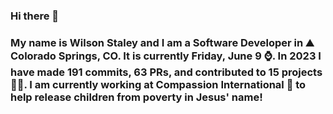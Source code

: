### Hi there 👋

### My name is Wilson Staley and I am a Software Developer in ⛰ Colorado Springs, CO.  It is currently Friday, June 9 ⌚. In 2023 I have made 191 commits, 63 PRs, and contributed to 15 projects 👨‍💻. I am currently working at Compassion International 🏢 to help release children from poverty in Jesus' name!